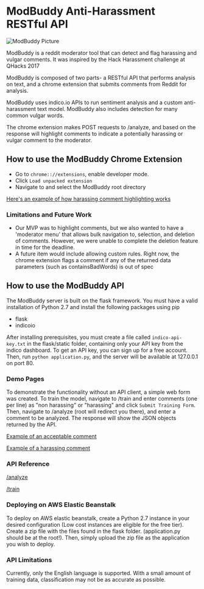 # ModBuddy Anti-Harassment RESTful API

![ModBuddy Picture](https://github.com/jeremyroy/ModBuddy/blob/master/cube.png)

ModBuddy is a reddit moderator tool that can detect and flag harassing and vulgar comments. It was inspired by the Hack Harassment challenge at QHacks 2017

ModBuddy is composed of two parts- a RESTful API that performs analysis on text, and a chrome extension that submits comments from Reddit for analysis.

ModBuddy uses indico.io APIs to run sentiment analysis and a custom anti-harassment text model. ModBuddy also includes detection for many common vulgar words.

The chrome extension makes POST requests to /analyze, and based on the response will highlight comments to indicate a potentially harassing or vulgar comment to the moderator.

## How to use the ModBuddy Chrome Extension

- Go to `chrome:://extensions`, enable developer mode.
- Click `Load unpacked extension`
- Navigate to and select the ModBuddy root directory

[Here's an example of how harassing comment highlighting works](https://github.com/jeremyroy/ModBuddy/blob/python-flask-server/images/example_reddit.png)

### Limitations and Future Work
- Our MVP was to highlight comments, but we also wanted to have a 'moderator menu' that allows bulk navigation to, selection, and deletion of comments. However, we were unable to complete the deletion feature in time for the deadline.
- A future item would include allowing custom rules. Right now, the chrome extension flags a comment if any of the returned data parameters (such as containsBadWords) is out of spec

## How to use the ModBuddy API

The ModBuddy server is built on the flask framework. You must have a valid installation of Python 2.7 and install the following packages using pip

* flask
* indicoio

After installing prerequisites, you must create a file called `indico-api-key.txt` in the flask/static folder, containing only your API key from the indico dashboard. To get an API key, you can sign up for a free account. Then, run `python application.py`, and the server will be available at 127.0.0.1 on port 80.

### Demo Pages

To demonstrate the functionality without an API client, a simple web form was created. To train the model, navigate to /train and enter comments (one per line) as "non harassing" or "harassing" and click `Submit Training Form`. Then, navigate to /analyze (root will redirect you there), and enter a comment to be analyzed. The response will show the JSON objects returned by the API.

[Example of an acceptable comment](https://github.com/jeremyroy/ModBuddy/blob/python-flask-server/images/cats_cute.png)

[Example of a harassing comment](https://github.com/jeremyroy/ModBuddy/blob/python-flask-server/images/smell_monkey.png)

### API Reference

[/analyze](https://github.com/jeremyroy/ModBuddy/blob/master/flask/docs/analyze.md)

[/train](https://github.com/jeremyroy/ModBuddy/blob/master/flask/docs/train.md)

### Deploying on AWS Elastic Beanstalk

To deploy on AWS elastic beanstalk, create a Python 2.7 instance in your desired configuration (Low cost instances are eligible for the free tier). Create a zip file with the files found in the flask folder. (application.py should be at the root!). Then, simply upload the zip file as the application you wish to deploy.

### API Limitations

Currently, only the English language is supported. With a small amount of training data, classification may not be as accurate as possible.
